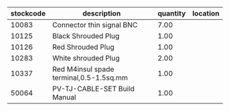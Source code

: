|stockcode|description|quantity|location|
|---------|-----------|--------|--------|
|10083|Connector thin signal BNC|7.00||
|10125|Black Shrouded Plug|1.00||
|10126|Red Shrouded Plug|1.00||
|10283|White shrouded Plug|2.00||
|10337|Red M4insul spade terminal,0.5-1.5sq.mm|1.00||
|50064|PV-TJ-CABLE-SET Build Manual|1.00||
